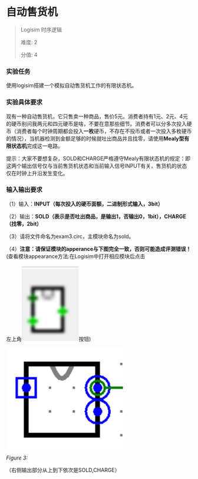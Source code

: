 # 自动售货机

> Logisim 时序逻辑
>
> 难度: 2
>
> 分值: 4

### **实验任务**

使用logisim搭建一个模拟自动售货机工作的有限状态机。

### **实验具体要求**

现有一种自动售货机，它只售卖一种商品，售价5元。消费者持有1元、2元、4元的硬币别问我两元和四元硬币是啥，不要在意那些细节。消费者可以分多次投入硬币（消费者每个时钟周期都会投入**一枚**硬币，不存在不投币或者一次投入多枚硬币的情况），当机器检测到金额足够的时候就吐出商品并且找零，请使用**Mealy型有限状态机**完成这一电路。

提示：大家不要想复杂，SOLD和CHARGE严格遵守Mealy有限状态机的规定：即这两个输出信号仅与当前售货机状态和当前输入信号INPUT有关，售货机的状态仅在时钟上升沿发生变化。

### **输入输出要求**

（1）输入：**INPUT（每次投入的硬币面额，二进制形式输入，3bit）**

（2）输出：**SOLD（表示是否吐出商品，是输出1，否输出0，1bit），CHARGE（找零，2bit）**

（3）请将文件命名为exam3.circ，主模块命名为sold。

（4）**注意：请保证模块的apperance与下图完全一致，否则可能造成评测错误！**(查看模块appearance方法:在Logisim中打开相应模块后点击

 左上角![image-20231110145928604](./img/image-20231110145928604.png)按钮)

 ![image-20231110145944990](./img/image-20231110145944990.png)

 *Figure* *3:*

 （右侧输出部分从上到下依次是SOLD,CHARGE）
